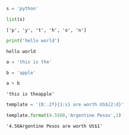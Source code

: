 ```python
s = 'python'
```


```python
list(s)
```




    ['p', 'y', 't', 'h', 'o', 'n']




```python
print('hello world')
```

    hello world
    


```python
a = 'this is the'
```


```python
b = 'apple'
```


```python
a + b
```




    'this is theapple'




```python
template = '{0:.2f}{1:s} are worth US${2:d}'
```


```python
template.format(4.5560,'Argentine Pesos',1)
```




    '4.56Argentine Pesos are worth US$1'




```python

```
